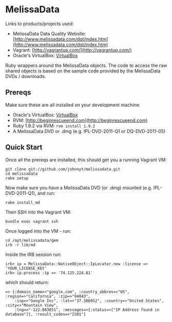 # MelissaData

Links to products/projects used:

* MelissaData Data Quality Website: [http://www.melissadata.com/dqt/index.htm](http://www.melissadata.com/dqt/index.htm)
* Vagrant: [http://vagrantup.com/](http://vagrantup.com/)
* Oracle's VirtualBox: [VirtualBox](http://www.virtualbox.org)

Ruby wrappers around the MelissaData objects. The code to access the raw
shared objects is based on the sample code provided by the MelissaData
DVDs / downloads.

## Prereqs

Make sure these are all installed on your development machine:

* Oracle's VirtualBox: [VirtualBox](http://www.virtualbox.org)
* RVM: [http://beginrescueend.com](http://beginrescueend.com)
* Ruby 1.9.2 via RVM: `rvm install 1.9.2`
* A MelissaData DVD or .dmg (e.g. IPL-DVD-2011-Q1 or DQ-DVD-2011-05)

## Quick Start

Once all the prereqs are installed, this should get you a running
Vagrant VM:

    git clone git://github.com/johnnyt/melissadata.git
    cd melissadata
    rake setup

Now make sure you have a MelissaData DVD (or .dmg) mounted (e.g. IPL-DVD-2011-Q1), and run:

    rake install_md

Then SSH into the Vagrant VM:

    bundle exec vagrant ssh

Once logged into the VM - run:

    cd /opt/melissadata/gem
    irb -r lib/md

Inside the IRB session run:

    irb> ip = MelissaData::NativeObject::IpLocator.new :license => 'YOUR_LICENSE_KEY'
    irb> ip.process :ip => '74.125.224.81'

which should return:

    => {:domain_name=>"google.com", :country_abbrev=>"US", :region=>"California", :zip=>"94043",
        :isp=>"Google Inc", :lat=>"37.386052", :country=>"United States", :city=>"Mountain View",
        :lng=>"-122.083851", :messages=>{:status=>["IP Address found in database"]}, :result_codes=>"IS01"}

